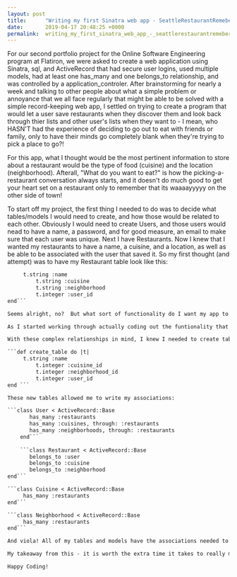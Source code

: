 ```yaml
---
layout: post
title:      "Writing my first Sinatra web app - SeattleRestaurantRemeberall"
date:       2019-04-17 20:48:25 +0000
permalink:  writing_my_first_sinatra_web_app_-_seattlerestaurantremeberall
---
```



For our second portfolio project for the Online Software Engineering program at Flatiron, we were asked to create a web application using Sinatra, sql, and ActiveRecord that had secure user logins, used multiple models, had at least one has_many and one belongs_to relationship, and was controlled by a application_controler. After brainstorming for nearly a week and talking to other people about what a simple problem or annoyance that we all face regularly that might be able to be solved with a simple record-keeping web app, I settled on trying to create a program that would let a user save restaurants when they discover them and look back through thier lists and other user's lists when they want to - I mean, who HASN'T had the experience of deciding to go out to eat with friends or family, only to have their minds go completely blank when they're trying to pick a place to go?!

For this app, what I thought would be the most pertinent information to store about a restaurant would be the type of food (cuisine) and the location (neighborhood). Afterall, "What do you want to eat?" is how the picking-a-restaurant conversation always starts, and it doesn't do much good to get your heart set on a restaurant only to remember that its waaaayyyyy on the other side of town! 

To start off my project, the first thing I needed to do was to decide what tables/models I would need to create, and how those would be related to each other. Obviously I would need to create Users, and those users would nead to have a name, a password, and for good measure, an email to make sure that each user was unique. Next I have Restaurants.  Now I knew that I wanted my restaurants to have a name, a cuisine, and a location, as well as be able to be associated with the user that saved it. So my first thought (and attempt) was to have my Restaurant table look like this: 

```def create_table do |t|
     t.string :name
		 t.string :cuisine
		 t.string :neighborhood
		 t.integer :user_id 
end```

Seems alright, no?  But what sort of functionality do I want my app to have? Does it make sense to save a new instance of "pizza" into the database *every time* a user saves a pizza restuarant? Or neighborhood? And what if I want to be able to search the database record for all sushi restaurants? Or all restaurants in West Seattle or Greenwood? 

As I started working through actually coding out the funtionality that I wanted my app to be able to perform, I kept hitting walls. And I started to get very uncomfortable with having the cuisine and neighborhood information repeated over and over and over again in my tables. I realized I needed a little bit more complex relationships. It makes sense that a neighborhood "has_many" restaurants. And it makes sense that a cuisine "has_many" restaurants, as well. What if a user could have_many restaurants, but could also have_many cuisines and have_many neighborhoods through restaurants? Now I'm on to something! 

With these complex relationships in mind, I knew I needed to create tables in my database to store cuisines and neighborhood, each with their own id's. Then I would need to re-work my Restaurant table to hold foriegn keys for its associated attributed like this: 

```def create_table do |t|
     t.string :name
		 t.integer :cuisine_id
		 t.integer :neighborhood_id
		 t.integer :user_id
end ```

These new tables allowed me to write my associations:

```class User < ActiveRecord::Base 
       has_many :restaurants
       has_many :cuisines, through: :restaurants
       has_many :neighborhoods, through: :restaurants 
	end```
	
	```class Restaurant < ActiveRecord::Base
       belongs_to :user
       belongs_to :cuisine
       belongs_to :neighborhood
end```

```class Cuisine < ActiveRecord::Base
     has_many :restaurants
end```

```class Neighborhood < ActiveRecord::Base
     has_many :restaurants
end```

And viola! All of my tables and models have the associations needed to code out the functionality I envision my app to have, like being about to search for Restaurant.find_by(cuisine_id = ?) or pull up User.neighborhoods. 

My takeaway from this - it is worth the extra time it takes to really map out what you want your web app to be able to do BEFORE jumping in and guessing on what associations you might need to have. By mapping out how your models will interact - i.e., what has_many of what, and what belongs_to who, you will save yourself a lot of time and headache of having to go back and detroy/rebuild tables, breaking your program to the point of unrecognizability along the way!

Happy Coding!


